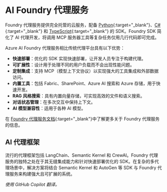 # AI Foundry 代理服务

Foundry 代理服务提供完全托管的云服务，配备 [Python](https://learn.microsoft.com/azure/ai-services/agents/quickstart?pivots=programming-language-python-azure){:target="_blank"}、[C#](https://learn.microsoft.com/azure/ai-services/agents/quickstart?pivots=programming-language-csharp){:target="_blank"} 和 [TypeScript](https://learn.microsoft.com/azure/ai-foundry/agents/quickstart?pivots=programming-language-typescript){:target="_blank"} 的 SDK。Foundry SDK 简化了 AI 代理开发，将调用 MCP 服务器工具等复杂任务仅用几行代码即可完成。

Azure AI Foundry 代理服务相比传统代理平台具有以下优势：

- **快速部署**：优化的 SDK 实现快速部署，让开发人员专注于构建代理。  
- **可扩展性**：设计用于处理不同的用户负载而不会出现性能问题。  
- **定制集成**：支持 MCP（模型上下文协议）以实现强大的工具集成和外部数据访问。  
- **内置工具**：包括 Fabric、SharePoint、Azure AI 搜索和 Azure 存储，用于快速开发。  
- **RAG 风格搜索**：具有内置向量存储，可实现高效的文件和语义搜索。  
- **对话状态管理**：在多次交互中保持上下文。  
- **AI 模型兼容性**：适用于各种 AI 模型。

在 [Foundry 代理服务文档](https://learn.microsoft.com/azure/ai-services/agents/overview){:target="_blank"}中了解更多关于 Foundry 代理服务的信息。

## AI 代理框架

流行的代理框架包括 LangChain、Semantic Kernel 和 CrewAI。Foundry 代理服务的独特之处在于其无缝集成能力和针对快速部署优化的 SDK。在复杂的多代理场景中，解决方案将结合 Semantic Kernel 和 AutoGen 等 SDK 与 Foundry 代理服务来构建强大且可扩展的系统。

*使用 GitHub Copilot 翻译。*
